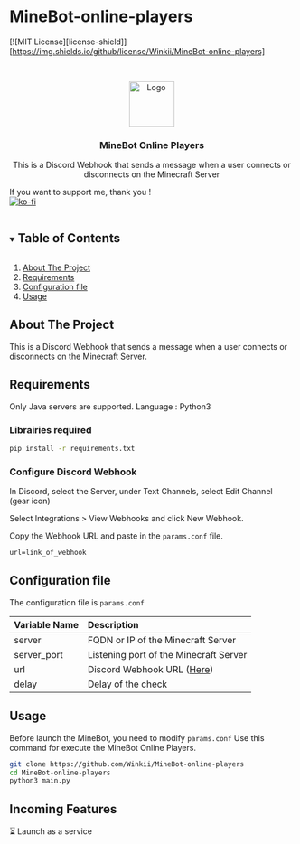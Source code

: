 # MineBot-online-players


<!-- PROJECT SHIELDS -->
<!--
[![Contributors][contributors-shield]][contributors-url]
[![Forks][forks-shield]][forks-url]
[![Stargazers][stars-shield]][stars-url]
[![Issues][issues-shield]][issues-url]
[![MIT License][license-shield]][license-url]
[![LinkedIn][linkedin-shield]][linkedin-url]

-->
[![MIT License][license-shield]][https://img.shields.io/github/license/Winkii/MineBot-online-players]
<!-- PROJECT LOGO -->
<br />
<p align="center">
  <a href="https://github.com/Winkii/MineBot-online-players">
    <img src="https://github.com/Winkii/MineBot-online-players/blob/main/Ressources/img/logo.jpg" alt="Logo" width="80" height="80">
  </a>

  <h3 align="center">MineBot Online Players</h3>

  <p align="center">
    This is a Discord Webhook that sends a message when a user connects or disconnects on the Minecraft Server
    <br />
  </p>
</p>

If you want to support me, thank you !<br>
[![ko-fi](https://ko-fi.com/img/githubbutton_sm.svg)](https://ko-fi.com/G2G2BJ2E7)
<!-- TABLE OF CONTENTS -->
<details open="open">
  <summary><h2 style="display: inline-block">Table of Contents</h2></summary>
  <ol>
    <li>
      <a href="#about-the-project">About The Project</a>
    </li>
    <li>
      <a href="#requirements">Requirements</a>
    </li>
    <li>
      <a href="#configuration-file">Configuration file</a>
    </li>
    <li><a href="#usage">Usage</a></li>

  </ol>
</details>



<!-- ABOUT THE PROJECT -->
## About The Project

This is a Discord Webhook that sends a message when a user connects or disconnects on the Minecraft Server.

<!-- GETTING STARTED -->
## Requirements
Only Java servers are supported.
Language : Python3<br>
### Librairies required
   ```sh
pip install -r requirements.txt
   ```
### Configure Discord Webhook
In Discord, select the Server, under Text Channels, select Edit Channel (gear icon)

Select Integrations > View Webhooks and click New Webhook.

Copy the Webhook URL and paste in the ```params.conf``` file.
```txt
url=link_of_webhook
```


## Configuration file
The configuration file is ```params.conf```

 | Variable Name                               |   Description
 | ------------------------------------------- |:-----------------------------
 | server                                      | FQDN or IP of the Minecraft Server
 | server_port                                 | Listening port of the Minecraft Server
 | url                                         | Discord Webhook URL (<a href="#configure-discord-webhook">Here</a>)
 | delay                                       | Delay of the check 

<!-- USAGE EXAMPLES -->
## Usage
Before launch the MineBot, you need to modify ```params.conf```
Use this command for execute the MineBot Online Players.
```sh
git clone https://github.com/Winkii/MineBot-online-players
cd MineBot-online-players
python3 main.py
```

## Incoming Features
⏳ Launch as a service


<!-- MARKDOWN LINKS & IMAGES -->
<!-- https://www.markdownguide.org/basic-syntax/#reference-style-links -->
<!-- [contributors-shield]: https://img.shields.io/github/contributors/github_username/repo.svg?style=for-the-badge
[contributors-url]: https://github.com/github_username/repo/graphs/contributors
[forks-shield]: https://img.shields.io/github/forks/github_username/repo.svg?style=for-the-badge
[forks-url]: https://github.com/github_username/repo/network/members
[stars-shield]: https://img.shields.io/github/stars/github_username/repo.svg?style=for-the-badge
[stars-url]: https://github.com/github_username/repo/stargazers
[issues-shield]: https://img.shields.io/github/issues/github_username/repo.svg?style=for-the-badge
[issues-url]: https://github.com/github_username/repo/issues
[license-shield]: https://img.shields.io/github/license/github_username/repo.svg?style=for-the-badge
[license-url]: https://github.com/github_username/repo/blob/master/LICENSE.txt
[linkedin-shield]: https://img.shields.io/badge/-LinkedIn-black.svg?style=for-the-badge&logo=linkedin&colorB=555 -->
<!--[linkedin-url]: https://linkedin.com/in/github_username-->
